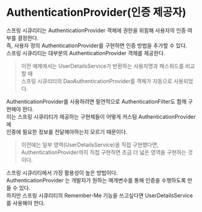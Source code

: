 # AuthenticationProvider(인증 제공자)

스프링 시큐리티는 AuthenticationProvider 객체에 권한을 위힘해 사용자의 인증 여부를 결정한다.   
즉, 사용자 정의 AuthenticationProvider를 구현하면 인증 방법을 추가할 수 있다.   
스프링 시큐리티는 대부분의 AuthenticationProvider 객체를 제공한다.

> 이전 예제에서는 UserDetailsService가 반환하는 사용자명과 패스워드를 비교할 때   
> 스프링 시큐리티의 DaoAuthenticationProvider를 객체가 자동으로 사용되었다.

AuthenticationProvider를 사용하려면 필연적으로 AuthenticationFilter도 함깨 구현해야 한다.   
이는 스프링 시큐리티가 제공하는 구현체들이 어떻게 커스텀 AuthenticationProvider에    
인증에 필요한 정보를 전달해야하는지 모르기 때문이다.

> 이전에는 일부 영역(UserDetailsService)을 직접 구현했다면,   
> AuthenticationProvider까지 직접 구현하면 조금 더 넓은 영역을 구현하는 것이다.

스프링 시큐리티에서 가장 활용성이 높은 방법이다.   
AuthenticationProvider 는 개발자가 원하는 매개변수를 통해 인증을 수행하도록 만들 수 있다.   
하지만 스프링 시큐리티의 Remember-Me 기능을 쓰고싶다면 UserDetailsService 를 사용해야 한다.
